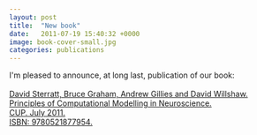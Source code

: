 ```yaml
---
layout: post
title:  "New book"
date:   2011-07-19 15:40:32 +0000
image: book-cover-small.jpg
categories: publications
---
```


I'm pleased to announce, at long last, publication of our book:<br />
<br /><a
href="http://www.cambridge.org/gb/knowledge/isbn/item6025106/?site_locale=en_GB">David
Sterratt, Bruce Graham, Andrew Gillies and David Willshaw.<br />
Principles of Computational Modelling in Neuroscience.<br />
CUP. July 2011. <br />ISBN: 9780521877954. </a>
